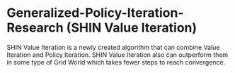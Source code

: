 # Generalized-Policy-Iteration-Research (SHIN Value Iteration)
SHIN Value Iteration is a newly created algorithm that can combine Value Iteration and Policy Iteration. SHIN Value Iteration also can outperform them in some type of Grid World which takes fewer steps to reach convergence.
